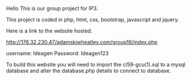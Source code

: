 Hello
This is our group project for IP3.

This project is coded in php, html, css, bootstrap, javascript and jquery. 

Here is a link to the website hosted.

http://176.32.230.47/adamskiwheatley.com/group16/index.php

username: Ideagen
Password: Ideagen123


To build this website you will need to import the cl59-gcu(1).sql to a mysql database and alter the database.php details to connect to database. 
